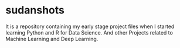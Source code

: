 # sudanshots
It is a repository containing my early stage project files when I started learning Python and R for Data Science. And other Projects related to Machine Learning and Deep Learning.
